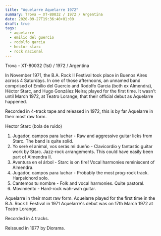 ```yaml
---
title: "Aquelarre Aquelarre 1972"
summary: Trova – XT-80032 / 1972 / Argentina
date: 2020-09-27T19:36:40+01:00
draft: true
tags:
  - aquelarre
  - emilio del guercio
  - rodolfo garcia
  - hector starc
  - rock nacional
---
```

Trova – XT-80032 (1st) / 1972 / Argentina

In November 1971, the B.A. Rock II Festival took place in Buenos Aires across 4 Saturdays. In one of those afternoons, an unnamed band comprised of Emilio del Guercio and Rodolfo Garcia (both ex Almendra), Héctor Starc, and Hugo González Neira; played for the first time. It wasn't until March 1972, at Teatro Lorange, that their official debut as Aquelarre happened.

Recorded in 4-track tape and released in 1972, this is by far Aquelarre in their most raw form.


Hector Starc (bola de ruido)

1. Jugador, campos para luchar - Raw and aggressive guitar licks from Starc. The band is quite solid.
2. Yo seré el animal, vos serás mi dueño -  Clavicordio y fantastic guitar work by Starc. Jazz-rock arrangements. This could have easily been part of Almendra II. 
3. Aventura en el árbol - Starc is on fire! Vocal harmonies reminiscent of Almendra.
4. Jugador, campos para luchar - Probably the most prog-rock track. Harpsichord solo.
5. Cantemos tu nombre - Folk and vocal harmonies. Quite pastoral.
6. Movimiento - Hard-rock wah-wah guitar. 

Aquelarre in their most raw form.
Aquelarre played for the first time in the B.A. Rock II Festival in 1971
Aquelarre's debut was on 17th March 1972 at Teatro Lorange.

Recorded in 4 tracks. 

Reissued in 1977 by Diorama.
